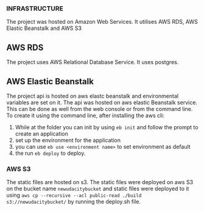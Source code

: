 ### INFRASTRUCTURE 
 The project was hosted on Amazon Web Services. It utilises AWS RDS, AWS Elastic Beanstalk and AWS S3

## AWS RDS
The project uses AWS Relational Database Service. It uses postgres.

## AWS Elastic Beanstalk

The project api is hosted on aws elastc beanstalk and environmental variables are set on it. 
The api was hosted on aws elastic Beanstalk service. This can be done as well from the web console or from the command line.
To create it using the command line, after installing the aws cli:
1) While at the folder you can init by using `eb init` and follow the prompt to create an application 
2) set up the environment for the application
3) you can use `eb use <environment name>` to set environment as default
4) the run `eb deploy` to deploy.

### AWS S3
The static files are hosted on s3. The static files were deployed on aws S3 on the bucket name `newudacitybucket` and static files were deployed to it using 
`aws cp --recursive --acl public-read ./build s3://newudacitybucket/` by running the deploy.sh file.
